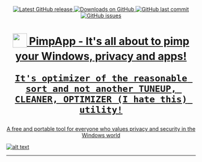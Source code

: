 <p align="center">  <p align="center">
	
<a href="https://github.com/mirinsoft/pimpapp/releases/latest" target="_blank">
<img alt="Latest GitHub release" src="https://img.shields.io/github/release/mirinsoft/pimpapp.svg?style=flat-square" />
</a>
	
<a href="https://github.com/mirinsoft/pimpapp/releases" target="_blank">
<img alt="Downloads on GitHub" src="https://img.shields.io/github/downloads/mirinsoft/pimpapp/total.svg?style=flat-square" />
</a>

<a href="https://github.com/mirinsoft/pimpapp/commits/master">
<img src="https://img.shields.io/github/last-commit/mirinsoft/pimpapp.svg?style=flat-square&logo=github&logoColor=white"
alt="GitHub last commit">
<a href="https://github.com/mirinsoft/pimpapp/issues">
<img src="https://img.shields.io/github/issues-raw/mirinsoft/pimpapp.svg?style=flat-square&logo=github&logoColor=white"
alt="GitHub issues">   
  
</p>

<h1 align="center">
<sub>
<img  src="https://github.com/mirinsoft/pimpapp/raw/master/icon.ico"
      height="38"
      width="38">
</sub>
	PimpApp - It's all about to pimp your Windows, privacy and apps!
	
	It's optimizer of the reasonable sort and not another TUNEUP, CLEANER, OPTIMIZER (I hate this) utility!
	
</h1>

<p align="center">
A free and portable tool for everyone who values privacy and security in the Windows world
  
![alt text](https://github.com/mirinsoft/pimpapp/blob/master/pimpapp.png)

</p>

*** 
